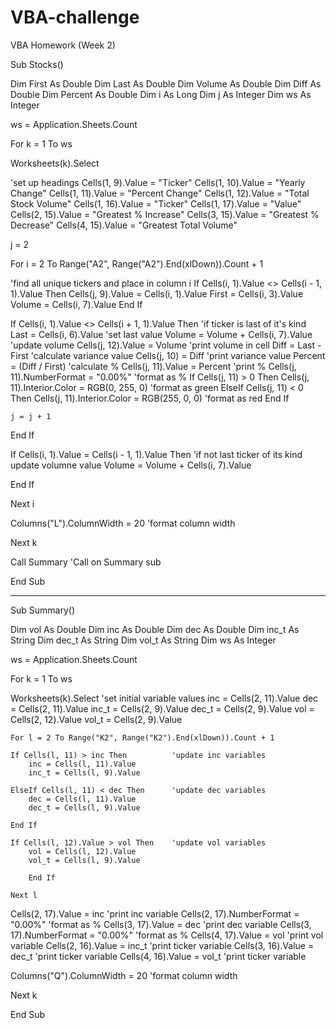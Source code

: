 # VBA-challenge
 VBA Homework (Week 2)

Sub Stocks()

Dim First As Double
Dim Last As Double
Dim Volume As Double
Dim Diff As Double
Dim Percent As Double
Dim i As Long
Dim j As Integer
Dim ws As Integer


ws = Application.Sheets.Count

For k = 1 To ws


Worksheets(k).Select

'set up headings
Cells(1, 9).Value = "Ticker"
Cells(1, 10).Value = "Yearly Change"
Cells(1, 11).Value = "Percent Change"
Cells(1, 12).Value = "Total Stock Volume"
Cells(1, 16).Value = "Ticker"
Cells(1, 17).Value = "Value"
Cells(2, 15).Value = "Greatest % Increase"
Cells(3, 15).Value = "Greatest % Decrease"
Cells(4, 15).Value = "Greatest Total Volume"

j = 2

For i = 2 To Range("A2", Range("A2").End(xlDown)).Count + 1

'find all unique tickers and place in column i
If Cells(i, 1).Value <> Cells(i - 1, 1).Value Then
    Cells(j, 9).Value = Cells(i, 1).Value
    First = Cells(i, 3).Value
    Volume = Cells(i, 7).Value
End If

If Cells(i, 1).Value <> Cells(i + 1, 1).Value Then              'if ticker is last of it's kind
    Last = Cells(i, 6).Value                                    'set last value
    Volume = Volume + Cells(i, 7).Value                         'update volume
    Cells(j, 12).Value = Volume                                 'print volume in cell
    Diff = Last - First                                         'calculate variance value
    Cells(j, 10) = Diff                                         'print variance value
    Percent = (Diff / First)                                    'calculate %
    Cells(j, 11).Value = Percent                                'print %
    Cells(j, 11).NumberFormat = "0.00%"                         'format as %
        If Cells(j, 11) > 0 Then
        Cells(j, 11).Interior.Color = RGB(0, 255, 0)            'format as green
        ElseIf Cells(j, 11) < 0 Then
        Cells(j, 11).Interior.Color = RGB(255, 0, 0)            'format as red
        End If
        
    j = j + 1
End If

If Cells(i, 1).Value = Cells(i - 1, 1).Value Then               'if not last ticker of its kind update volumne value
    Volume = Volume + Cells(i, 7).Value

End If

Next i

Columns("L").ColumnWidth = 20                                   'format column width

Next k

Call Summary                                                    'Call on Summary sub
    

End Sub

--------------------------------

Sub Summary()

Dim vol As Double
Dim inc As Double
Dim dec As Double
Dim inc_t As String
Dim dec_t As String
Dim vol_t As String
Dim ws As Integer


ws = Application.Sheets.Count

For k = 1 To ws


Worksheets(k).Select
'set initial variable values
inc = Cells(2, 11).Value
dec = Cells(2, 11).Value
inc_t = Cells(2, 9).Value
dec_t = Cells(2, 9).Value
vol = Cells(2, 12).Value
vol_t = Cells(2, 9).Value

    For l = 2 To Range("K2", Range("K2").End(xlDown)).Count + 1
    
    If Cells(l, 11) > inc Then          'update inc variables
        inc = Cells(l, 11).Value
        inc_t = Cells(l, 9).Value
    
    ElseIf Cells(l, 11) < dec Then      'update dec variables
        dec = Cells(l, 11).Value
        dec_t = Cells(l, 9).Value
    
    End If
    
    If Cells(l, 12).Value > vol Then    'update vol variables
        vol = Cells(l, 12).Value
        vol_t = Cells(l, 9).Value
        
        End If
    
    Next l

Cells(2, 17).Value = inc                'print inc variable
Cells(2, 17).NumberFormat = "0.00%"     'format as %
Cells(3, 17).Value = dec                'print dec variable
Cells(3, 17).NumberFormat = "0.00%"     'format as %
Cells(4, 17).Value = vol                'print vol variable
Cells(2, 16).Value = inc_t              'print ticker variable
Cells(3, 16).Value = dec_t              'print ticker variable
Cells(4, 16).Value = vol_t              'print ticker variable

Columns("Q").ColumnWidth = 20           'format column width

Next k


End Sub

